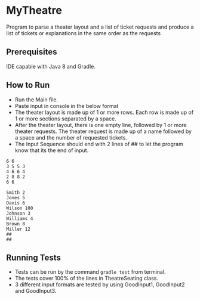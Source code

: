 # MyTheatre
Program to parse a theater layout and a list of ticket requests and produce a list of tickets or explanations in the same order as the requests
 
## Prerequisites
IDE capable with Java 8 and Gradle.

## How to Run
* Run the Main file.
* Paste input in console in the below format
* The theater layout is made up of 1 or more rows.  Each row is made up of 1 or more sections separated by a space.
* After the theater layout, there is one empty line, followed by 1 or more theater requests.  The theater request is made up of a name followed by a space and the number of requested tickets.
* The Input Sequence should end with 2 lines of ## to let the program know that its the end of input.
 ```
 6 6
3 5 5 3
4 6 6 4
2 8 8 2
6 6

Smith 2
Jones 5
Davis 6
Wilson 100
Johnson 3
Williams 4
Brown 8
Miller 12
##
##
```

## Running Tests
* Tests can be run by the command ```gradle test``` from terminal.
* The tests cover 100% of the lines in TheatreSeating class.
* 3 different input formats are tested by using GoodInput1, GoodInput2 and GoodInput3.
